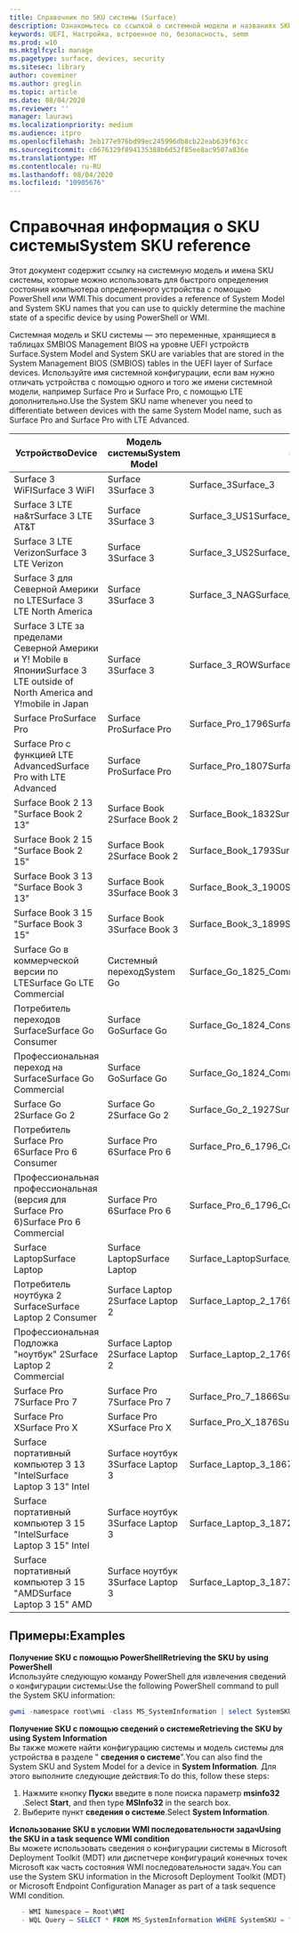 ```yaml
---
title: Справочник по SKU системы (Surface)
description: Ознакомьтесь со ссылкой о системной модели и названиях SKU системы.
keywords: UEFI, Настройка, встроенное по, безопасность, semm
ms.prod: w10
ms.mktglfcycl: manage
ms.pagetype: surface, devices, security
ms.sitesec: library
author: coveminer
ms.author: greglin
ms.topic: article
ms.date: 08/04/2020
ms.reviewer: ''
manager: laurawi
ms.localizationpriority: medium
ms.audience: itpro
ms.openlocfilehash: 3eb177e976bd99ec245996db8cb22eab639f63cc
ms.sourcegitcommit: c0676329f894135388b6d52f85ee8ac9507a836e
ms.translationtype: MT
ms.contentlocale: ru-RU
ms.lasthandoff: 08/04/2020
ms.locfileid: "10905676"
---
```

# <span data-ttu-id="52fa3-104">Справочная информация о SKU системы</span><span class="sxs-lookup"><span data-stu-id="52fa3-104">System SKU reference</span></span>

<span data-ttu-id="52fa3-105">Этот документ содержит ссылку на системную модель и имена SKU системы, которые можно использовать для быстрого определения состояния компьютера определенного устройства с помощью PowerShell или WMI.</span><span class="sxs-lookup"><span data-stu-id="52fa3-105">This document provides a reference of System Model and System SKU names that you can use to quickly determine the machine state of a specific device by using PowerShell or WMI.</span></span>

<span data-ttu-id="52fa3-106">Системная модель и SKU системы — это переменные, хранящиеся в таблицах SMBIOS Management BIOS на уровне UEFI устройств Surface.</span><span class="sxs-lookup"><span data-stu-id="52fa3-106">System Model and System SKU are variables that are stored in the System Management BIOS (SMBIOS) tables in the UEFI layer of Surface devices.</span></span> <span data-ttu-id="52fa3-107">Используйте имя системной конфигурации, если вам нужно отличать устройства с помощью одного и того же имени системной модели, например Surface Pro и Surface Pro, с помощью LTE дополнительно.</span><span class="sxs-lookup"><span data-stu-id="52fa3-107">Use the System SKU name whenever you need to differentiate between devices with the same System Model name, such as Surface Pro and Surface Pro with LTE Advanced.</span></span>

| <span data-ttu-id="52fa3-108">Устройство</span><span class="sxs-lookup"><span data-stu-id="52fa3-108">Device</span></span>   | <span data-ttu-id="52fa3-109">Модель системы</span><span class="sxs-lookup"><span data-stu-id="52fa3-109">System Model</span></span> | <span data-ttu-id="52fa3-110">SKU системы</span><span class="sxs-lookup"><span data-stu-id="52fa3-110">System SKU</span></span>       |
| ---------- | ----------- | -------------- |
| <span data-ttu-id="52fa3-111">Surface 3 WiFI</span><span class="sxs-lookup"><span data-stu-id="52fa3-111">Surface 3 WiFI</span></span>                                               | <span data-ttu-id="52fa3-112">Surface 3</span><span class="sxs-lookup"><span data-stu-id="52fa3-112">Surface 3</span></span>        | <span data-ttu-id="52fa3-113">Surface_3</span><span class="sxs-lookup"><span data-stu-id="52fa3-113">Surface_3</span></span>                        |
| <span data-ttu-id="52fa3-114">Surface 3 LTE на&т</span><span class="sxs-lookup"><span data-stu-id="52fa3-114">Surface 3 LTE AT&T</span></span>                                           | <span data-ttu-id="52fa3-115">Surface 3</span><span class="sxs-lookup"><span data-stu-id="52fa3-115">Surface 3</span></span>        | <span data-ttu-id="52fa3-116">Surface_3_US1</span><span class="sxs-lookup"><span data-stu-id="52fa3-116">Surface_3_US1</span></span>                    |
| <span data-ttu-id="52fa3-117">Surface 3 LTE Verizon</span><span class="sxs-lookup"><span data-stu-id="52fa3-117">Surface 3 LTE Verizon</span></span>                                        | <span data-ttu-id="52fa3-118">Surface 3</span><span class="sxs-lookup"><span data-stu-id="52fa3-118">Surface 3</span></span>        | <span data-ttu-id="52fa3-119">Surface_3_US2</span><span class="sxs-lookup"><span data-stu-id="52fa3-119">Surface_3_US2</span></span>                    |
| <span data-ttu-id="52fa3-120">Surface 3 для Северной Америки по LTE</span><span class="sxs-lookup"><span data-stu-id="52fa3-120">Surface 3 LTE North America</span></span>                                  | <span data-ttu-id="52fa3-121">Surface 3</span><span class="sxs-lookup"><span data-stu-id="52fa3-121">Surface 3</span></span>        | <span data-ttu-id="52fa3-122">Surface_3_NAG</span><span class="sxs-lookup"><span data-stu-id="52fa3-122">Surface_3_NAG</span></span>                    |
| <span data-ttu-id="52fa3-123">Surface 3 LTE за пределами Северной Америки и Y! Mobile в Японии</span><span class="sxs-lookup"><span data-stu-id="52fa3-123">Surface 3 LTE outside of North America and Y!mobile in Japan</span></span> | <span data-ttu-id="52fa3-124">Surface 3</span><span class="sxs-lookup"><span data-stu-id="52fa3-124">Surface 3</span></span>        | <span data-ttu-id="52fa3-125">Surface_3_ROW</span><span class="sxs-lookup"><span data-stu-id="52fa3-125">Surface_3_ROW</span></span>                    |
| <span data-ttu-id="52fa3-126">Surface Pro</span><span class="sxs-lookup"><span data-stu-id="52fa3-126">Surface Pro</span></span>                                                  | <span data-ttu-id="52fa3-127">Surface Pro</span><span class="sxs-lookup"><span data-stu-id="52fa3-127">Surface Pro</span></span>      | <span data-ttu-id="52fa3-128">Surface_Pro_1796</span><span class="sxs-lookup"><span data-stu-id="52fa3-128">Surface_Pro_1796</span></span>                 |
| <span data-ttu-id="52fa3-129">Surface Pro с функцией LTE Advanced</span><span class="sxs-lookup"><span data-stu-id="52fa3-129">Surface Pro with LTE Advanced</span></span>                                | <span data-ttu-id="52fa3-130">Surface Pro</span><span class="sxs-lookup"><span data-stu-id="52fa3-130">Surface Pro</span></span>      | <span data-ttu-id="52fa3-131">Surface_Pro_1807</span><span class="sxs-lookup"><span data-stu-id="52fa3-131">Surface_Pro_1807</span></span>                 |
| <span data-ttu-id="52fa3-132">Surface Book 2 13 "</span><span class="sxs-lookup"><span data-stu-id="52fa3-132">Surface Book 2 13"</span></span>                                        | <span data-ttu-id="52fa3-133">Surface Book 2</span><span class="sxs-lookup"><span data-stu-id="52fa3-133">Surface Book 2</span></span>   | <span data-ttu-id="52fa3-134">Surface_Book_1832</span><span class="sxs-lookup"><span data-stu-id="52fa3-134">Surface_Book_1832</span></span>                |
| <span data-ttu-id="52fa3-135">Surface Book 2 15 "</span><span class="sxs-lookup"><span data-stu-id="52fa3-135">Surface Book 2 15"</span></span>                                        | <span data-ttu-id="52fa3-136">Surface Book 2</span><span class="sxs-lookup"><span data-stu-id="52fa3-136">Surface Book 2</span></span>   | <span data-ttu-id="52fa3-137">Surface_Book_1793</span><span class="sxs-lookup"><span data-stu-id="52fa3-137">Surface_Book_1793</span></span>                |
| <span data-ttu-id="52fa3-138">Surface Book 3 13 "</span><span class="sxs-lookup"><span data-stu-id="52fa3-138">Surface Book 3 13"</span></span>                                        | <span data-ttu-id="52fa3-139">Surface Book 3</span><span class="sxs-lookup"><span data-stu-id="52fa3-139">Surface Book 3</span></span>   | <span data-ttu-id="52fa3-140">Surface_Book_3_1900</span><span class="sxs-lookup"><span data-stu-id="52fa3-140">Surface_Book_3_1900</span></span>                |
| <span data-ttu-id="52fa3-141">Surface Book 3 15 "</span><span class="sxs-lookup"><span data-stu-id="52fa3-141">Surface Book 3 15"</span></span>                                        | <span data-ttu-id="52fa3-142">Surface Book 3</span><span class="sxs-lookup"><span data-stu-id="52fa3-142">Surface Book 3</span></span>   | <span data-ttu-id="52fa3-143">Surface_Book_3_1899</span><span class="sxs-lookup"><span data-stu-id="52fa3-143">Surface_Book_3_1899</span></span>
| <span data-ttu-id="52fa3-144">Surface Go в коммерческой версии по LTE</span><span class="sxs-lookup"><span data-stu-id="52fa3-144">Surface Go LTE Commercial</span></span> | <span data-ttu-id="52fa3-145">Системный переход</span><span class="sxs-lookup"><span data-stu-id="52fa3-145">System Go</span></span> | <span data-ttu-id="52fa3-146">Surface_Go_1825_Commercial</span><span class="sxs-lookup"><span data-stu-id="52fa3-146">Surface_Go_1825_Commercial</span></span> |
| <span data-ttu-id="52fa3-147">Потребитель переходов Surface</span><span class="sxs-lookup"><span data-stu-id="52fa3-147">Surface Go Consumer</span></span>                                          | <span data-ttu-id="52fa3-148">Surface Go</span><span class="sxs-lookup"><span data-stu-id="52fa3-148">Surface Go</span></span>       | <span data-ttu-id="52fa3-149">Surface_Go_1824_Consumer</span><span class="sxs-lookup"><span data-stu-id="52fa3-149">Surface_Go_1824_Consumer</span></span>         |
| <span data-ttu-id="52fa3-150">Профессиональная переход на Surface</span><span class="sxs-lookup"><span data-stu-id="52fa3-150">Surface Go Commercial</span></span>                                        | <span data-ttu-id="52fa3-151">Surface Go</span><span class="sxs-lookup"><span data-stu-id="52fa3-151">Surface Go</span></span>       | <span data-ttu-id="52fa3-152">Surface_Go_1824_Commercial</span><span class="sxs-lookup"><span data-stu-id="52fa3-152">Surface_Go_1824_Commercial</span></span>       |
| <span data-ttu-id="52fa3-153">Surface Go 2</span><span class="sxs-lookup"><span data-stu-id="52fa3-153">Surface Go 2</span></span>                                                 | <span data-ttu-id="52fa3-154">Surface Go 2</span><span class="sxs-lookup"><span data-stu-id="52fa3-154">Surface Go 2</span></span>     | <span data-ttu-id="52fa3-155">Surface_Go_2_1927</span><span class="sxs-lookup"><span data-stu-id="52fa3-155">Surface_Go_2_1927</span></span>                |
| <span data-ttu-id="52fa3-156">Потребитель Surface Pro 6</span><span class="sxs-lookup"><span data-stu-id="52fa3-156">Surface Pro 6 Consumer</span></span>                                       | <span data-ttu-id="52fa3-157">Surface Pro 6</span><span class="sxs-lookup"><span data-stu-id="52fa3-157">Surface Pro 6</span></span>    | <span data-ttu-id="52fa3-158">Surface_Pro_6_1796_Consumer</span><span class="sxs-lookup"><span data-stu-id="52fa3-158">Surface_Pro_6_1796_Consumer</span></span>      |
| <span data-ttu-id="52fa3-159">Профессиональная профессиональная (версия для Surface Pro 6)</span><span class="sxs-lookup"><span data-stu-id="52fa3-159">Surface Pro 6 Commercial</span></span>                                     | <span data-ttu-id="52fa3-160">Surface Pro 6</span><span class="sxs-lookup"><span data-stu-id="52fa3-160">Surface Pro 6</span></span>    | <span data-ttu-id="52fa3-161">Surface_Pro_6_1796_Commercial</span><span class="sxs-lookup"><span data-stu-id="52fa3-161">Surface_Pro_6_1796_Commercial</span></span>    |
| <span data-ttu-id="52fa3-162">Surface Laptop</span><span class="sxs-lookup"><span data-stu-id="52fa3-162">Surface Laptop</span></span>                                               | <span data-ttu-id="52fa3-163">Surface Laptop</span><span class="sxs-lookup"><span data-stu-id="52fa3-163">Surface Laptop</span></span>   | <span data-ttu-id="52fa3-164">Surface_Laptop</span><span class="sxs-lookup"><span data-stu-id="52fa3-164">Surface_Laptop</span></span>                   |
| <span data-ttu-id="52fa3-165">Потребитель ноутбука 2 Surface</span><span class="sxs-lookup"><span data-stu-id="52fa3-165">Surface Laptop 2 Consumer</span></span>                                    | <span data-ttu-id="52fa3-166">Surface Laptop 2</span><span class="sxs-lookup"><span data-stu-id="52fa3-166">Surface Laptop 2</span></span> | <span data-ttu-id="52fa3-167">Surface_Laptop_2_1769_Consumer</span><span class="sxs-lookup"><span data-stu-id="52fa3-167">Surface_Laptop_2_1769_Consumer</span></span>   |
| <span data-ttu-id="52fa3-168">Профессиональная Подложка "ноутбук" 2</span><span class="sxs-lookup"><span data-stu-id="52fa3-168">Surface Laptop 2 Commercial</span></span>                                  | <span data-ttu-id="52fa3-169">Surface Laptop 2</span><span class="sxs-lookup"><span data-stu-id="52fa3-169">Surface Laptop 2</span></span> | <span data-ttu-id="52fa3-170">Surface_Laptop_2_1769_Commercial</span><span class="sxs-lookup"><span data-stu-id="52fa3-170">Surface_Laptop_2_1769_Commercial</span></span> |
| <span data-ttu-id="52fa3-171">Surface Pro 7</span><span class="sxs-lookup"><span data-stu-id="52fa3-171">Surface Pro 7</span></span>                 | <span data-ttu-id="52fa3-172">Surface Pro 7</span><span class="sxs-lookup"><span data-stu-id="52fa3-172">Surface Pro 7</span></span>    | <span data-ttu-id="52fa3-173">Surface_Pro_7_1866</span><span class="sxs-lookup"><span data-stu-id="52fa3-173">Surface_Pro_7_1866</span></span>         |
| <span data-ttu-id="52fa3-174">Surface Pro X</span><span class="sxs-lookup"><span data-stu-id="52fa3-174">Surface Pro X</span></span>                 | <span data-ttu-id="52fa3-175">Surface Pro X</span><span class="sxs-lookup"><span data-stu-id="52fa3-175">Surface Pro X</span></span>    | <span data-ttu-id="52fa3-176">Surface_Pro_X_1876</span><span class="sxs-lookup"><span data-stu-id="52fa3-176">Surface_Pro_X_1876</span></span>         |
| <span data-ttu-id="52fa3-177">Surface портативный компьютер 3 13 "Intel</span><span class="sxs-lookup"><span data-stu-id="52fa3-177">Surface Laptop 3 13" Intel</span></span> | <span data-ttu-id="52fa3-178">Surface ноутбук 3</span><span class="sxs-lookup"><span data-stu-id="52fa3-178">Surface Laptop 3</span></span> | <span data-ttu-id="52fa3-179">Surface_Laptop_3_1867:1868</span><span class="sxs-lookup"><span data-stu-id="52fa3-179">Surface_Laptop_3_1867:1868</span></span> |
| <span data-ttu-id="52fa3-180">Surface портативный компьютер 3 15 "Intel</span><span class="sxs-lookup"><span data-stu-id="52fa3-180">Surface Laptop 3 15" Intel</span></span> | <span data-ttu-id="52fa3-181">Surface ноутбук 3</span><span class="sxs-lookup"><span data-stu-id="52fa3-181">Surface Laptop 3</span></span> | <span data-ttu-id="52fa3-182">Surface_Laptop_3_1872</span><span class="sxs-lookup"><span data-stu-id="52fa3-182">Surface_Laptop_3_1872</span></span>      |
| <span data-ttu-id="52fa3-183">Surface портативный компьютер 3 15 "AMD</span><span class="sxs-lookup"><span data-stu-id="52fa3-183">Surface Laptop 3 15" AMD</span></span>   | <span data-ttu-id="52fa3-184">Surface ноутбук 3</span><span class="sxs-lookup"><span data-stu-id="52fa3-184">Surface Laptop 3</span></span> | <span data-ttu-id="52fa3-185">Surface_Laptop_3_1873</span><span class="sxs-lookup"><span data-stu-id="52fa3-185">Surface_Laptop_3_1873</span></span>      | 

## <span data-ttu-id="52fa3-186">Примеры:</span><span class="sxs-lookup"><span data-stu-id="52fa3-186">Examples</span></span> 

**<span data-ttu-id="52fa3-187">Получение SKU с помощью PowerShell</span><span class="sxs-lookup"><span data-stu-id="52fa3-187">Retrieving the SKU by using PowerShell</span></span>**  
<span data-ttu-id="52fa3-188">Используйте следующую команду PowerShell для извлечения сведений о конфигурации системы:</span><span class="sxs-lookup"><span data-stu-id="52fa3-188">Use the following PowerShell command to pull the System SKU information:</span></span>

 ``` powershell  
gwmi -namespace root\wmi -class MS_SystemInformation | select SystemSKU 
```

**<span data-ttu-id="52fa3-189">Получение SKU с помощью сведений о системе</span><span class="sxs-lookup"><span data-stu-id="52fa3-189">Retrieving the SKU by using System Information</span></span>**  
<span data-ttu-id="52fa3-190">Вы также можете найти конфигурацию системы и модель системы для устройства в разделе " **сведения о системе**".</span><span class="sxs-lookup"><span data-stu-id="52fa3-190">You can also find the System SKU and System Model for a device in **System Information**.</span></span> <span data-ttu-id="52fa3-191">Для этого выполните следующие действия:</span><span class="sxs-lookup"><span data-stu-id="52fa3-191">To do this, follow these steps:</span></span>

1. <span data-ttu-id="52fa3-192">Нажмите кнопку **Пуск**и введите в поле поиска параметр **msinfo32** .</span><span class="sxs-lookup"><span data-stu-id="52fa3-192">Select **Start**, and then type **MSInfo32** in the search box.</span></span>  
1. <span data-ttu-id="52fa3-193">Выберите пункт **сведения о системе**.</span><span class="sxs-lookup"><span data-stu-id="52fa3-193">Select **System Information**.</span></span>

**<span data-ttu-id="52fa3-194">Использование SKU в условии WMI последовательности задач</span><span class="sxs-lookup"><span data-stu-id="52fa3-194">Using the SKU in a task sequence WMI condition</span></span>**  
<span data-ttu-id="52fa3-195">Вы можете использовать сведения о конфигурации системы в Microsoft Deployment Toolkit (MDT) или диспетчере конфигураций конечных точек Microsoft как часть состояния WMI последовательности задач.</span><span class="sxs-lookup"><span data-stu-id="52fa3-195">You can use the System SKU information in the Microsoft Deployment Toolkit (MDT) or Microsoft Endpoint Configuration Manager as part of a task sequence WMI condition.</span></span>

 ``` powershell  
    - WMI Namespace – Root\WMI
    - WQL Query – SELECT * FROM MS_SystemInformation WHERE SystemSKU = "Surface_Pro_1796"
 ``` 
